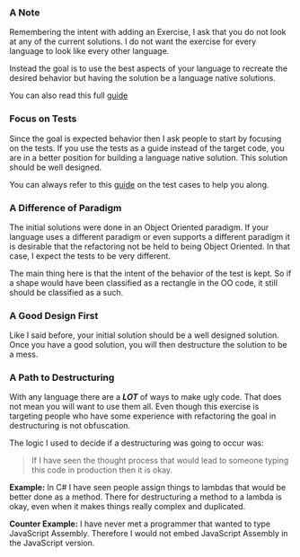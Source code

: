 <!--bl
(filemeta
    (title "Adding an Exercise"))
/bl-->

### A Note

Remembering the intent with adding an Exercise, I ask that you do not look at any of the current solutions. I do not want the exercise for every language to look like every other language.

Instead the goal is to use the best aspects of your language to recreate the desired behavior but having the solution be a language native solutions.

You can also read this full [guide](./new_exercises.md)

### Focus on Tests

Since the goal is expected behavior then I ask people to start by focusing on the tests. If you use the tests as a guide instead of the target code, you are in a better position for building a language native solution. This solution should be well designed.

You can always refer to this [guide](./test_cases.md) on the test cases to help you along.

### A Difference of Paradigm

The initial solutions were done in an Object Oriented paradigm. If your language uses a different paradigm or even supports a different paradigm it is desirable that the refactoring not be held to being Object Oriented. In that case, I expect the tests to be very different.

The main thing here is that the intent of the behavior of the test is kept. So if a shape would have been classified as a rectangle in the OO code, it still should be classified as a such.

### A Good Design First

Like I said before, your initial solution should be a well designed solution. Once you have a good solution, you will then destructure the solution to be a mess.

### A Path to Destructuring

With any language there are a **_LOT_** of ways to make ugly code. That does not mean you will want to use them all. Even though this exercise is targeting people who have some experience with refactoring the goal in destructuring is not obfuscation.

The logic I used to decide if a destructuring was going to occur was:

> If I have seen the thought process that would lead to someone typing this code in production then it is okay.

**Example:** In C# I have seen people assign things to lambdas that would be better done as a method. There for destructuring a method to a lambda is okay, even when it makes things really complex and duplicated.

**Counter Example:** I have never met a programmer that wanted to type JavaScript Assembly. Therefore I would not embed JavaScript Assembly in the JavaScript version.